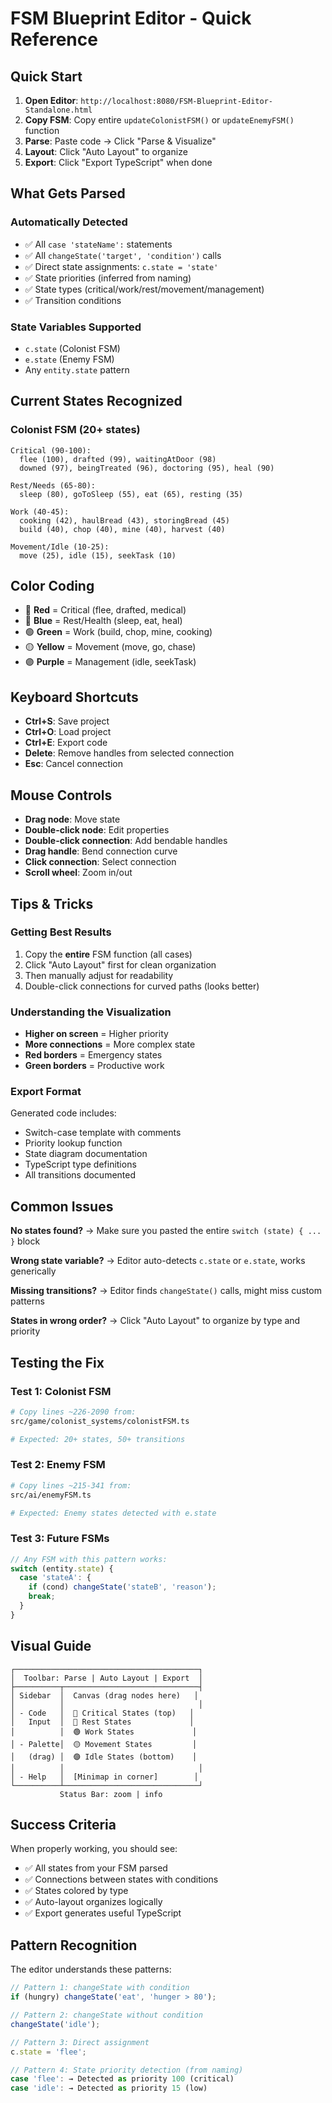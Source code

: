 # FSM Blueprint Editor - Quick Reference

## Quick Start

1. **Open Editor**: `http://localhost:8080/FSM-Blueprint-Editor-Standalone.html`
2. **Copy FSM**: Copy entire `updateColonistFSM()` or `updateEnemyFSM()` function
3. **Parse**: Paste code → Click "Parse & Visualize"
4. **Layout**: Click "Auto Layout" to organize
5. **Export**: Click "Export TypeScript" when done

## What Gets Parsed

### Automatically Detected
- ✅ All `case 'stateName':` statements
- ✅ All `changeState('target', 'condition')` calls
- ✅ Direct state assignments: `c.state = 'state'`
- ✅ State priorities (inferred from naming)
- ✅ State types (critical/work/rest/movement/management)
- ✅ Transition conditions

### State Variables Supported
- `c.state` (Colonist FSM)
- `e.state` (Enemy FSM)
- Any `entity.state` pattern

## Current States Recognized

### Colonist FSM (20+ states)
```
Critical (90-100):
  flee (100), drafted (99), waitingAtDoor (98)
  downed (97), beingTreated (96), doctoring (95), heal (90)

Rest/Needs (65-80):
  sleep (80), goToSleep (55), eat (65), resting (35)

Work (40-45):
  cooking (42), haulBread (43), storingBread (45)
  build (40), chop (40), mine (40), harvest (40)

Movement/Idle (10-25):
  move (25), idle (15), seekTask (10)
```

## Color Coding

- 🔴 **Red** = Critical (flee, drafted, medical)
- 🔵 **Blue** = Rest/Health (sleep, eat, heal)
- 🟢 **Green** = Work (build, chop, mine, cooking)
- 🟡 **Yellow** = Movement (move, go, chase)
- 🟣 **Purple** = Management (idle, seekTask)

## Keyboard Shortcuts

- **Ctrl+S**: Save project
- **Ctrl+O**: Load project  
- **Ctrl+E**: Export code
- **Delete**: Remove handles from selected connection
- **Esc**: Cancel connection

## Mouse Controls

- **Drag node**: Move state
- **Double-click node**: Edit properties
- **Double-click connection**: Add bendable handles
- **Drag handle**: Bend connection curve
- **Click connection**: Select connection
- **Scroll wheel**: Zoom in/out

## Tips & Tricks

### Getting Best Results
1. Copy the **entire** FSM function (all cases)
2. Click "Auto Layout" first for clean organization
3. Then manually adjust for readability
4. Double-click connections for curved paths (looks better)

### Understanding the Visualization
- **Higher on screen** = Higher priority
- **More connections** = More complex state
- **Red borders** = Emergency states
- **Green borders** = Productive work

### Export Format
Generated code includes:
- Switch-case template with comments
- Priority lookup function
- State diagram documentation
- TypeScript type definitions
- All transitions documented

## Common Issues

**No states found?**
→ Make sure you pasted the entire `switch (state) { ... }` block

**Wrong state variable?**
→ Editor auto-detects `c.state` or `e.state`, works generically

**Missing transitions?**
→ Editor finds `changeState()` calls, might miss custom patterns

**States in wrong order?**
→ Click "Auto Layout" to organize by type and priority

## Testing the Fix

### Test 1: Colonist FSM
```bash
# Copy lines ~226-2090 from:
src/game/colonist_systems/colonistFSM.ts

# Expected: 20+ states, 50+ transitions
```

### Test 2: Enemy FSM
```bash
# Copy lines ~215-341 from:
src/ai/enemyFSM.ts

# Expected: Enemy states detected with e.state
```

### Test 3: Future FSMs
```typescript
// Any FSM with this pattern works:
switch (entity.state) {
  case 'stateA': {
    if (cond) changeState('stateB', 'reason');
    break;
  }
}
```

## Visual Guide

```
┌─────────────────────────────────────────┐
│  Toolbar: Parse | Auto Layout | Export  │
├──────────┬──────────────────────────────┤
│ Sidebar  │  Canvas (drag nodes here)   │
│          │                              │
│ - Code   │  🔴 Critical States (top)   │
│   Input  │  🔵 Rest States             │
│          │  🟢 Work States             │
│ - Palette│  🟡 Movement States         │
│   (drag) │  🟣 Idle States (bottom)    │
│          │                              │
│ - Help   │  [Minimap in corner]        │
└──────────┴──────────────────────────────┘
           Status Bar: zoom | info
```

## Success Criteria

When properly working, you should see:
- ✅ All states from your FSM parsed
- ✅ Connections between states with conditions
- ✅ States colored by type
- ✅ Auto-layout organizes logically
- ✅ Export generates useful TypeScript

## Pattern Recognition

The editor understands these patterns:

```javascript
// Pattern 1: changeState with condition
if (hungry) changeState('eat', 'hunger > 80');

// Pattern 2: changeState without condition  
changeState('idle');

// Pattern 3: Direct assignment
c.state = 'flee';

// Pattern 4: State priority detection (from naming)
case 'flee': → Detected as priority 100 (critical)
case 'idle': → Detected as priority 15 (low)
```
